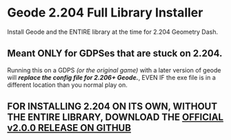 # Geode 2.204 Full Library Installer

Install Geode and the ENTIRE library at the time for 2.204 Geometry Dash.

## Meant ONLY for GDPSes that are stuck on 2.204.

Running this on a GDPS _(or the original game)_ with a later version of geode will **_replace the config file for 2.206+ Geode._**, EVEN IF the exe file is in a different location than you normal play on.

## FOR INSTALLING 2.204 ON ITS OWN, WITHOUT THE ENTIRE LIBRARY, DOWNLOAD THE [OFFICIAL v2.0.0 RELEASE ON GITHUB](https://github.com/geode-sdk/geode/releases/tag/v2.0.0-beta.27)
